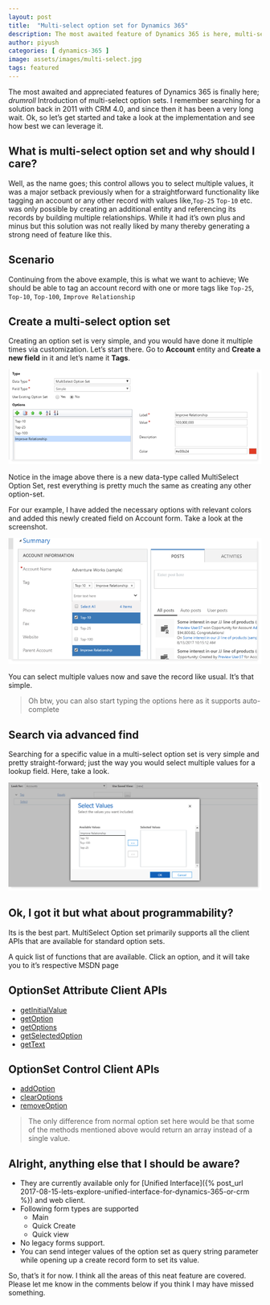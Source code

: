 ```yaml
---
layout: post
title:  "Multi-select option set for Dynamics 365"
description: The most awaited feature of Dynamics 365 is here, multi-select option set. Lets find out everything we need to know about it and try to configure one
author: piyush
categories: [ dynamics-365 ]
image: assets/images/multi-select.jpg
tags: featured
---
```

The most awaited and appreciated features of Dynamics 365 is finally here; *drumroll* Introduction of multi-select option sets.
I remember searching for a solution back in 2011 with CRM 4.0, and since then it has been a very long wait. Ok, so let’s get started and take a look at the implementation and see how best we can leverage it.

## What is multi-select option set and why should I care?
Well, as the name goes; this control allows you to select multiple values, it was a major setback previously when for a straightforward functionality like tagging an account or any other record with values like,`Top-25` `Top-10` etc. was only possible by creating an additional entity and referencing its records by building multiple relationships. While it had it’s own plus and minus but this solution was not really liked by many thereby generating a strong need of feature like this.

## Scenario
Continuing from the above example, this is what we want to achieve; We should be able to tag an account record with one or more tags like `Top-25`, `Top-10`, `Top-100`, `Improve Relationship`

## Create a multi-select option set
Creating an option set is very simple, and you would have done it multiple times via customization. Let’s start there.
Go to **Account** entity and **Create a new field** in it and let’s name it **Tags**.

![Multi select option set field creation](/assets/images/Multi-select-option-set-field-creation.png "Multi select option set field creation")

Notice in the image above there is a new data-type called MultiSelect Option Set, rest everything is pretty much the same as creating any other option-set. 

For our example, I have added the necessary options with relevant colors and added this newly created field on Account form. Take a look at the screenshot.

![Multi select option set display](/assets/images/Multi-select-option-set-display.png "Multi select option set display")

You can select multiple values now and save the record like usual. It’s that simple.

> Oh btw, you can also start typing the options here as it supports auto-complete

## Search via advanced find
Searching for a specific value in a multi-select option set is very simple and pretty straight-forward; just the way you would select multiple values for a lookup field. Here, take a look.

![Multi select option set advanced find](/assets/images/Multi-select-option-set-advanced-find.png "Multi select option set advanced find")

## Ok, I got it but what about programmability?
Its is the best part. MultiSelect Option set primarily supports all the client APIs that are available for standard option sets.

A quick list of functions that are available. Click an option, and it will take you to it’s respective MSDN page

## OptionSet Attribute Client APIs
* [getInitialValue](https://msdn.microsoft.com/en-us/library/gg334409.aspx#BKMK_getInitialValue)
* [getOption](https://msdn.microsoft.com/en-us/library/gg334409.aspx#BKMK_getOption)
* [getOptions](https://msdn.microsoft.com/en-us/library/gg334409.aspx#BKMK_getOptions)
* [getSelectedOption](https://msdn.microsoft.com/en-us/library/gg334409.aspx#BKMK_getSelectedOption)
* [getText](https://msdn.microsoft.com/en-us/library/gg334409.aspx#BKMK_getText)

## OptionSet Control Client APIs
* [addOption](https://msdn.microsoft.com/en-us/library/gg334266.aspx#BKMK_addOption)
* [clearOptions](https://msdn.microsoft.com/en-us/library/gg334266.aspx#BKMK_clearOptions)
* [removeOption](https://msdn.microsoft.com/en-us/library/gg334266.aspx#BKMK_removeOption)

> The only difference from normal option set here would be that some of the methods mentioned above would return an array instead of a single value.

## Alright, anything else that I should be aware?
* They are currently available only for [Unified Interface]({% post_url 2017-08-15-lets-explore-unified-interface-for-dynamics-365-or-crm %}) and web client.
* Following form types are supported
  * Main
  * Quick Create
  * Quick view
* No legacy forms support.
* You can send integer values of the option set as query string parameter while opening up a create record form to set its value.

So, that’s it for now. I think all the areas of this neat feature are covered. Please let me know in the comments below if you think I may have missed something.